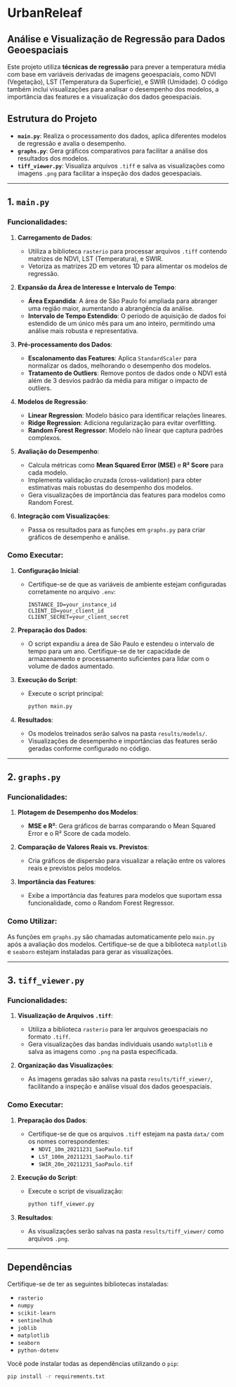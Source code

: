 # UrbanReleaf

## Análise e Visualização de Regressão para Dados Geoespaciais

Este projeto utiliza **técnicas de regressão** para prever a temperatura média com base em variáveis derivadas de imagens geoespaciais, como NDVI (Vegetação), LST (Temperatura da Superfície), e SWIR (Umidade). O código também inclui visualizações para analisar o desempenho dos modelos, a importância das features e a visualização dos dados geoespaciais.

## Estrutura do Projeto

- **`main.py`**: Realiza o processamento dos dados, aplica diferentes modelos de regressão e avalia o desempenho.
- **`graphs.py`**: Gera gráficos comparativos para facilitar a análise dos resultados dos modelos.
- **`tiff_viewer.py`**: Visualiza arquivos `.tiff` e salva as visualizações como imagens `.png` para facilitar a inspeção dos dados geoespaciais.

---

## 1. `main.py`

### Funcionalidades:
1. **Carregamento de Dados**:
   - Utiliza a biblioteca `rasterio` para processar arquivos `.tiff` contendo matrizes de NDVI, LST (Temperatura), e SWIR.
   - Vetoriza as matrizes 2D em vetores 1D para alimentar os modelos de regressão.

2. **Expansão da Área de Interesse e Intervalo de Tempo**:
   - **Área Expandida**: A área de São Paulo foi ampliada para abranger uma região maior, aumentando a abrangência da análise.
   - **Intervalo de Tempo Estendido**: O período de aquisição de dados foi estendido de um único mês para um ano inteiro, permitindo uma análise mais robusta e representativa.

3. **Pré-processamento dos Dados**:
   - **Escalonamento das Features**: Aplica `StandardScaler` para normalizar os dados, melhorando o desempenho dos modelos.
   - **Tratamento de Outliers**: Remove pontos de dados onde o NDVI está além de 3 desvios padrão da média para mitigar o impacto de outliers.

4. **Modelos de Regressão**:
   - **Linear Regression**: Modelo básico para identificar relações lineares.
   - **Ridge Regression**: Adiciona regularização para evitar overfitting.
   - **Random Forest Regressor**: Modelo não linear que captura padrões complexos.

5. **Avaliação do Desempenho**:
   - Calcula métricas como **Mean Squared Error (MSE)** e **R² Score** para cada modelo.
   - Implementa validação cruzada (cross-validation) para obter estimativas mais robustas do desempenho dos modelos.
   - Gera visualizações de importância das features para modelos como Random Forest.

6. **Integração com Visualizações**:
   - Passa os resultados para as funções em `graphs.py` para criar gráficos de desempenho e análise.

### Como Executar:
1. **Configuração Inicial**:
   - Certifique-se de que as variáveis de ambiente estejam configuradas corretamente no arquivo `.env`:
     ```env
     INSTANCE_ID=your_instance_id
     CLIENT_ID=your_client_id
     CLIENT_SECRET=your_client_secret
     ```

2. **Preparação dos Dados**:
   - O script expandiu a área de São Paulo e estendeu o intervalo de tempo para um ano. Certifique-se de ter capacidade de armazenamento e processamento suficientes para lidar com o volume de dados aumentado.

3. **Execução do Script**:
   - Execute o script principal:
     ```bash
     python main.py
     ```

4. **Resultados**:
   - Os modelos treinados serão salvos na pasta `results/models/`.
   - Visualizações de desempenho e importâncias das features serão geradas conforme configurado no código.

---

## 2. `graphs.py`

### Funcionalidades:
1. **Plotagem de Desempenho dos Modelos**:
   - **MSE e R²**: Gera gráficos de barras comparando o Mean Squared Error e o R² Score de cada modelo.
   
2. **Comparação de Valores Reais vs. Previstos**:
   - Cria gráficos de dispersão para visualizar a relação entre os valores reais e previstos pelos modelos.
   
3. **Importância das Features**:
   - Exibe a importância das features para modelos que suportam essa funcionalidade, como o Random Forest Regressor.

### Como Utilizar:
As funções em `graphs.py` são chamadas automaticamente pelo `main.py` após a avaliação dos modelos. Certifique-se de que a biblioteca `matplotlib` e `seaborn` estejam instaladas para gerar as visualizações.

---

## 3. `tiff_viewer.py`

### Funcionalidades:
1. **Visualização de Arquivos `.tiff`**:
   - Utiliza a biblioteca `rasterio` para ler arquivos geoespaciais no formato `.tiff`.
   - Gera visualizações das bandas individuais usando `matplotlib` e salva as imagens como `.png` na pasta especificada.

2. **Organização das Visualizações**:
   - As imagens geradas são salvas na pasta `results/tiff_viewer/`, facilitando a inspeção e análise visual dos dados geoespaciais.

### Como Executar:
1. **Preparação dos Dados**:
   - Certifique-se de que os arquivos `.tiff` estejam na pasta `data/` com os nomes correspondentes:
     - `NDVI_10m_20211231_SaoPaulo.tif`
     - `LST_100m_20211231_SaoPaulo.tif`
     - `SWIR_20m_20211231_SaoPaulo.tif`
   
2. **Execução do Script**:
   - Execute o script de visualização:
     ```bash
     python tiff_viewer.py
     ```
   
3. **Resultados**:
   - As visualizações serão salvas na pasta `results/tiff_viewer/` como arquivos `.png`.

---

## Dependências

Certifique-se de ter as seguintes bibliotecas instaladas:

- `rasterio`
- `numpy`
- `scikit-learn`
- `sentinelhub`
- `joblib`
- `matplotlib`
- `seaborn`
- `python-dotenv`

Você pode instalar todas as dependências utilizando o `pip`:

```bash
pip install -r requirements.txt